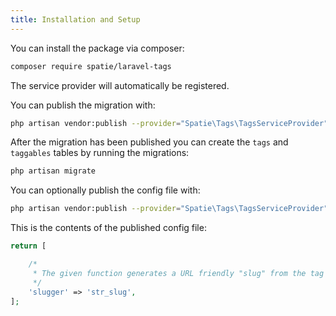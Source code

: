 ```yaml
---
title: Installation and Setup
---
```


You can install the package via composer:

``` bash
composer require spatie/laravel-tags
```

The service provider will automatically be registered.

You can publish the migration with:
```bash
php artisan vendor:publish --provider="Spatie\Tags\TagsServiceProvider" --tag="migrations"
```

After the migration has been published you can create the `tags` and `taggables` tables by running the migrations:

```bash
php artisan migrate
```

You can optionally publish the config file with:
```bash
php artisan vendor:publish --provider="Spatie\Tags\TagsServiceProvider" --tag="config"
```

This is the contents of the published config file:

```php
return [

    /*
     * The given function generates a URL friendly "slug" from the tag name property before saving it.
     */
    'slugger' => 'str_slug',
];
```

